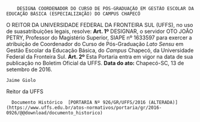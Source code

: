         DESIGNA COORDENADOR DO CURSO DE PÓS-GRADUAÇÃO EM GESTÃO ESCOLAR DA EDUCAÇÃO BÁSICA (ESPECIALIZAÇÃO) DO CAMPUS CHAPECÓ  

 O REITOR DA UNIVERSIDADE FEDERAL DA FRONTEIRA SUL (UFFS), no uso de suasatribuições legais, resolve:   **Art. 1º** DESIGNAR, o servidor  OTO JOÃO PETRY, Professor do Magistério Superior, SIAPE nº  1633597 para exercer a atribuição de Coordenador do Curso de Pós-Graduação *Lato Sensu* em Gestão Escolar da Educação Básica, do *Campus* Chapecó, da Universidade Federal da Fronteira Sul.   **Art. 2º** Esta Portaria entra em vigor na data de sua publicação no Boletim Oficial da UFFS.      **Data do ato:** Chapecó-SC, 13 de setembro de 2016.   
 

    Jaime Giolo   
 Reitor da UFFS 

      Documento Histórico  [PORTARIA Nº 926/GR/UFFS/2016 (ALTERADA)](https://www.uffs.edu.br/atos-normativos/portaria/gr/2016-0926/@@download/documento_historico)     
      